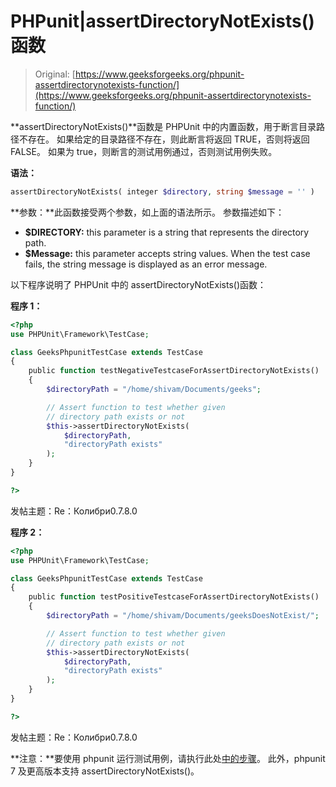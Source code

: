 # PHPunit|assertDirectoryNotExists()函数

> Original: [https://www.geeksforgeeks.org/phpunit-assertdirectorynotexists-function/](https://www.geeksforgeeks.org/phpunit-assertdirectorynotexists-function/)

**assertDirectoryNotExists()**函数是 PHPUnit 中的内置函数，用于断言目录路径不存在。 如果给定的目录路径不存在，则此断言将返回 TRUE，否则将返回 FALSE。 如果为 true，则断言的测试用例通过，否则测试用例失败。

**语法：**

```php
assertDirectoryNotExists( integer $directory, string $message = '' )

```

**参数：**此函数接受两个参数，如上面的语法所示。 参数描述如下：

*   **$DIRECTORY:** this parameter is a string that represents the directory path.
*   **$Message:** this parameter accepts string values. When the test case fails, the string message is displayed as an error message.

以下程序说明了 PHPUnit 中的 assertDirectoryNotExists()函数：

**程序 1：**

```php
<?php
use PHPUnit\Framework\TestCase;

class GeeksPhpunitTestCase extends TestCase
{
    public function testNegativeTestcaseForAssertDirectoryNotExists()
    {
        $directoryPath = "/home/shivam/Documents/geeks";

        // Assert function to test whether given
        // directory path exists or not
        $this->assertDirectoryNotExists(
            $directoryPath,
            "directoryPath exists"
        );
    }
}

?>
```

发帖主题：Re：Колибри0.7.8.0

**程序 2：**

```php
<?php
use PHPUnit\Framework\TestCase;

class GeeksPhpunitTestCase extends TestCase
{
    public function testPositiveTestcaseForAssertDirectoryNotExists()
    {
        $directoryPath = "/home/shivam/Documents/geeksDoesNotExist/";

        // Assert function to test whether given
        // directory path exists or not
        $this->assertDirectoryNotExists(
            $directoryPath,
            "directoryPath exists"
        );
    }
}

?>
```

发帖主题：Re：Колибри0.7.8.0

**注意：**要使用 phpunit 运行测试用例，请执行此处[中的步骤](https://www.jetbrains.com/help/phpstorm/using-phpunit-framework.html)。 此外，phpunit 7 及更高版本支持 assertDirectoryNotExists()。